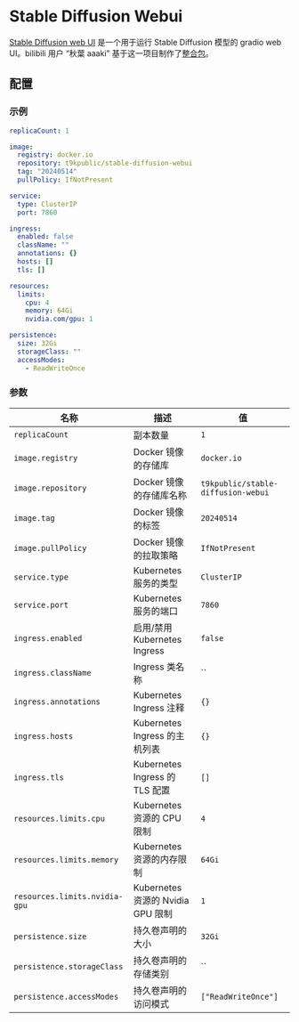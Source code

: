 # Stable Diffusion Webui

[Stable Diffusion web UI](https://github.com/AUTOMATIC1111/stable-diffusion-webui) 是一个用于运行 Stable Diffusion 模型的 gradio web UI。bilibili 用户 “秋葉 aaaki” 基于这一项目制作了[整合包](https://www.bilibili.com/video/BV1iM4y1y7oA/)。

## 配置

### 示例

```yaml
replicaCount: 1

image:
  registry: docker.io
  repository: t9kpublic/stable-diffusion-webui
  tag: "20240514"
  pullPolicy: IfNotPresent

service:
  type: ClusterIP
  port: 7860

ingress:
  enabled: false
  className: ""
  annotations: {}
  hosts: []
  tls: []

resources:
  limits:
    cpu: 4
    memory: 64Gi
    nvidia.com/gpu: 1

persistence:
  size: 32Gi
  storageClass: ""
  accessModes:
    - ReadWriteOnce
```

### 参数

| 名称                          | 描述                              | 值                                 |
| ----------------------------- | --------------------------------- | ---------------------------------- |
| `replicaCount`                | 副本数量                          | `1`                                |
| `image.registry`              | Docker 镜像的存储库               | `docker.io`                        |
| `image.repository`            | Docker 镜像的存储库名称           | `t9kpublic/stable-diffusion-webui` |
| `image.tag`                   | Docker 镜像的标签                 | `20240514`                         |
| `image.pullPolicy`            | Docker 镜像的拉取策略             | `IfNotPresent`                     |
| `service.type`                | Kubernetes 服务的类型             | `ClusterIP`                        |
| `service.port`                | Kubernetes 服务的端口             | `7860`                             |
| `ingress.enabled`             | 启用/禁用 Kubernetes Ingress      | `false`                            |
| `ingress.className`           | Ingress 类名称                    | ``                                 |
| `ingress.annotations`         | Kubernetes Ingress 注释           | `{}`                               |
| `ingress.hosts`               | Kubernetes Ingress 的主机列表     | `{}`                               |
| `ingress.tls`                 | Kubernetes Ingress 的 TLS 配置    | `[]`                               |
| `resources.limits.cpu`        | Kubernetes 资源的 CPU 限制        | `4`                                |
| `resources.limits.memory`     | Kubernetes 资源的内存限制         | `64Gi`                             |
| `resources.limits.nvidia-gpu` | Kubernetes 资源的 Nvidia GPU 限制 | `1`                                |
| `persistence.size`            | 持久卷声明的大小                  | `32Gi`                             |
| `persistence.storageClass`    | 持久卷声明的存储类别              | ``                                 |
| `persistence.accessModes`     | 持久卷声明的访问模式              | `["ReadWriteOnce"]`                |
